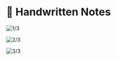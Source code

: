 # 📔 Handwritten Notes

![1/3](<../.gitbook/assets/DocScanner 24-May-2022 11-23 am\_1 (1).jpg>)

![2/3](<../.gitbook/assets/DocScanner 24-May-2022 11-23 am\_2.jpg>)

![3/3](<../.gitbook/assets/DocScanner 24-May-2022 11-23 am\_3.jpg>)
